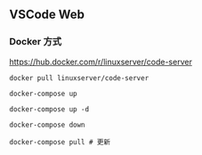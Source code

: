 ## VSCode Web

### Docker 方式

https://hub.docker.com/r/linuxserver/code-server

```shell
docker pull linuxserver/code-server
```

```shell
docker-compose up

docker-compose up -d

docker-compose down

docker-compose pull # 更新
```
